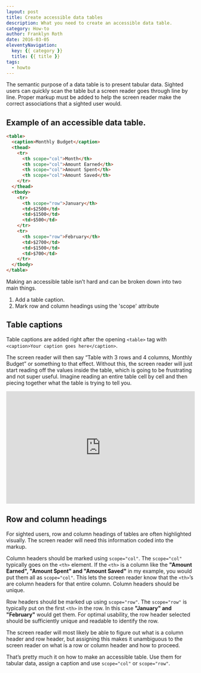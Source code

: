 ```yaml
---
layout: post
title: Create accessible data tables
description: What you need to create an accessible data table.
category: How-to
author: Franklyn Roth
date: 2016-03-05
eleventyNavigation:
  key: {{ category }}
  title: {{ title }}
tags:
  - howto
---
```


The semantic purpose of a data table is to present tabular data. Sighted users can quickly scan the table but a screen reader goes through line by line. Proper markup must be added to help the screen reader make the correct associations that a sighted user would.


## Example of an accessible data table.

```html
<table>
  <caption>Monthly Budget</caption>
  <thead>
    <tr>
      <th scope="col">Month</th>
      <th scope="col">Amount Earned</th>
      <th scope="col">Amount Spent</th>
      <th scope="col">Amount Saved</th>
    </tr>
  </thead>
  <tbody>
    <tr>
      <th scope="row">January</th>
      <td>$2500</td>
      <td>$1500</td>
      <td>$500</td>
    </tr>
    <tr>
      <th scope="row">February</th>
      <td>$2700</td>
      <td>$1500</td>
      <td>$700</td>
    </tr>
  </tbody>
</table>
```

Making an accessible table isn’t hard and can be broken down into two main things.

1. Add a table caption.
2. Mark row and column headings using the 'scope' attribute


## Table captions

Table captions are added right after the opening `<table>` tag with `<caption>Your caption goes here</caption>`.

The screen reader will then say “Table with 3 rows and 4 columns, Monthly Budget” or something to that effect. Without this, the screen reader will just start reading off the values inside the table, which is going to be frustrating and not super useful. Imagine reading an entire table cell by cell and then piecing together what the table is trying to tell you.

<iframe height="300" style="width: 100%;" scrolling="no" title="Accessible Data Tables - CodePen" src="https://codepen.io/franklynroth/embed/zqOKvY?height=300&theme-id=25574&default-tab=html,result&editable=true" frameborder="no" allowtransparency="true" allowfullscreen="true">
  See the Pen <a href='https://codepen.io/franklynroth/pen/zqOKvY'>Accessible Data Tables</a> by Franklyn
  (<a href='https://codepen.io/franklynroth'>@franklynroth</a>) on <a href='https://codepen.io'>CodePen</a>.
</iframe>


## Row and column headings

For sighted users, row and column headings of tables are often highlighted visually. The screen reader will need this information coded into the markup.

Column headers should be marked using `scope="col"`. The `scope="col"` typically goes on the `<th>` element. If the `<th>` is a column like the <strong>"Amount Earned", "Amount Spent" and "Amount Saved"</strong> in my example, you would put them all as `scope="col"`. This lets the screen reader know that the `<th>`’s are column headers for that entire column. Column headers should be unique.

Row headers should be marked up using `scope="row"`. The `scope="row"` is typically put on the first `<th>` in the row. In this case <strong>"January" and "February"</strong> would get them. For optimal usability, the row header selected should be sufficiently unique and readable to identify the row.

The screen reader will most likely be able to figure out what is a column header and row header, but assigning this makes it unambiguous to the screen reader on what is a row or column header and how to proceed.

That’s pretty much it on how to make an accessible table. Use them for tabular data, assign a caption and use `scope="col"` or `scope="row"`.
